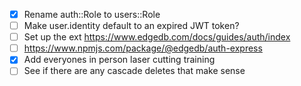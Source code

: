 - [x] Rename auth::Role to users::Role
- [ ] Make user.identity default to an expired JWT token?
- [ ] Set up the ext <https://www.edgedb.com/docs/guides/auth/index>
- [ ] <https://www.npmjs.com/package/@edgedb/auth-express>
- [x] Add everyones in person laser cutting training
- [ ] See if there are any cascade deletes that make sense